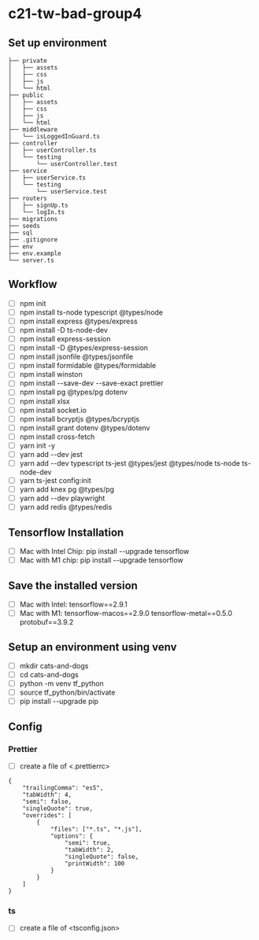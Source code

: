 # c21-tw-bad-group4

## Set up environment
```
├── private
│   ├── assets
│   ├── css
│   ├── js
│   └── html
├── public
│   ├── assets
│   ├── css
│   ├── js
│   └── html
├── middleware
│   └── isLoggedInGuard.ts
├── controller
│   ├── userController.ts
│   └── testing
│       └── userController.test
├── service
│   ├── userService.ts
│   └── testing
│       └── userService.test
├── routers
│   ├── signUp.ts
│   └── logIn.ts
├── migrations
├── seeds
├── sql
├── .gitignore
├── env
├── env.example
└── server.ts
```

## Workflow
- [ ] npm init
- [ ] npm install  ts-node typescript @types/node
- [ ] npm install express @types/express
- [ ] npm install -D ts-node-dev
- [ ] npm install express-session
- [ ] npm install -D @types/express-session
- [ ] npm install jsonfile @types/jsonfile
- [ ] npm install formidable @types/formidable
- [ ] npm install winston
- [ ] npm install --save-dev --save-exact prettier
- [ ] npm install pg @types/pg dotenv 
- [ ] npm install xlsx
- [ ] npm install socket.io
- [ ] npm install bcryptjs @types/bcryptjs
- [ ] npm install grant  dotenv @types/dotenv
- [ ] npm install cross-fetch
- [ ] yarn init -y
- [ ] yarn add --dev jest
- [ ] yarn add --dev typescript ts-jest @types/jest @types/node ts-node ts-node-dev
- [ ] yarn ts-jest config:init
- [ ] yarn add knex  pg @types/pg
- [ ] yarn add --dev playwright 
- [ ] yarn add redis @types/redis

## Tensorflow Installation
- [ ] Mac with Intel Chip: pip install --upgrade tensorflow
- [ ] Mac with M1 chip: pip install --upgrade tensorflow

## Save the installed version
- [ ] Mac with Intel: tensorflow==2.9.1
- [ ] Mac with M1: 
      tensorflow-macos==2.9.0
      tensorflow-metal==0.5.0
      protobuf==3.9.2

## Setup an environment using venv
- [ ] mkdir cats-and-dogs
- [ ] cd cats-and-dogs
- [ ] python -m venv tf_python
- [ ] source tf_python/bin/activate
- [ ] pip install --upgrade pip

## Config
### Prettier
- [ ] create a file of <.prettierrc>
```
{
    "trailingComma": "es5",
    "tabWidth": 4,
    "semi": false,
    "singleQuote": true,
    "overrides": [
        {
            "files": ["*.ts", "*.js"],
            "options": {
                "semi": true,
                "tabWidth": 2,
                "singleQuote": false,
                "printWidth": 100
            }
        }
    ]
}

```

### ts
- [ ] create a file of <tsconfig.json>
